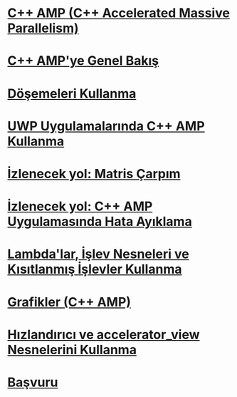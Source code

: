 # [C++ AMP (C++ Accelerated Massive Parallelism)](cpp-amp-cpp-accelerated-massive-parallelism.md)
# [C++ AMP'ye Genel Bakış](cpp-amp-overview.md)
# [Döşemeleri Kullanma](using-tiles.md)
# [UWP Uygulamalarında C++ AMP Kullanma](using-cpp-amp-in-windows-store-apps.md)
# [İzlenecek yol: Matris Çarpım](walkthrough-matrix-multiplication.md)
# [İzlenecek yol: C++ AMP Uygulamasında Hata Ayıklama](walkthrough-debugging-a-cpp-amp-application.md)
# [Lambda'lar, İşlev Nesneleri ve Kısıtlanmış İşlevler Kullanma](using-lambdas-function-objects-and-restricted-functions.md)
# [Grafikler (C++ AMP)](graphics-cpp-amp.md)
# [Hızlandırıcı ve accelerator_view Nesnelerini Kullanma](using-accelerator-and-accelerator-view-objects.md)
# [Başvuru](reference/toc.md)